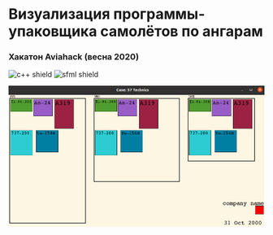 # Визуализация программы-упаковщика самолётов по ангарам
### Хакатон Aviahack (весна 2020)

![c++ shield](https://img.shields.io/badge/lagnuages-c%2B%2B-informational)
![sfml shield](https://img.shields.io/badge/libraries-SFML-informational)

![png demo](https://github.com/devepodete/Projects/blob/master/AngarVisualization/v0.3.png)
